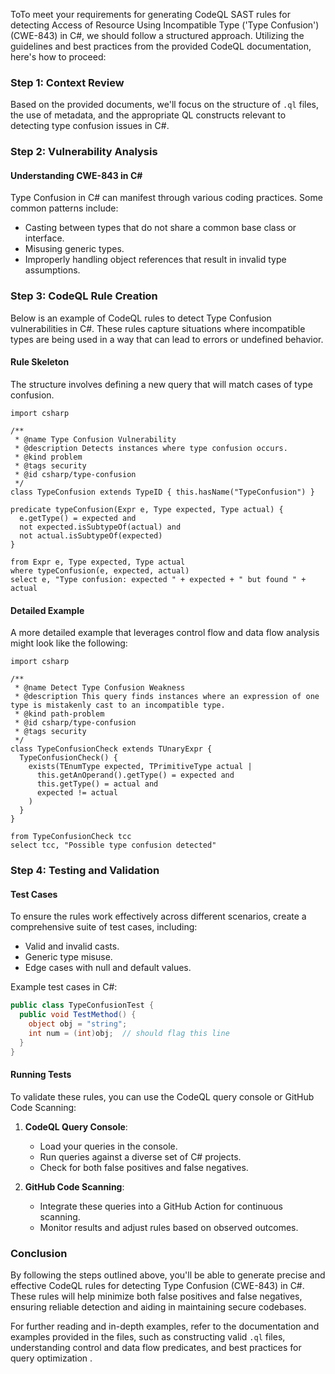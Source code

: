 ToTo meet your requirements for generating CodeQL SAST rules for detecting Access of Resource Using Incompatible Type ('Type Confusion') (CWE-843) in C#, we should follow a structured approach. Utilizing the guidelines and best practices from the provided CodeQL documentation, here's how to proceed:

### Step 1: Context Review
Based on the provided documents, we'll focus on the structure of `.ql` files, the use of metadata, and the appropriate QL constructs relevant to detecting type confusion issues in C#.

### Step 2: Vulnerability Analysis

#### Understanding CWE-843 in C#
Type Confusion in C# can manifest through various coding practices. Some common patterns include:
- Casting between types that do not share a common base class or interface.
- Misusing generic types.
- Improperly handling object references that result in invalid type assumptions.

### Step 3: CodeQL Rule Creation

Below is an example of CodeQL rules to detect Type Confusion vulnerabilities in C#. These rules capture situations where incompatible types are being used in a way that can lead to errors or undefined behavior.

#### Rule Skeleton
The structure involves defining a new query that will match cases of type confusion.

```ql
import csharp

/**
 * @name Type Confusion Vulnerability
 * @description Detects instances where type confusion occurs.
 * @kind problem
 * @tags security
 * @id csharp/type-confusion
 */
class TypeConfusion extends TypeID { this.hasName("TypeConfusion") }

predicate typeConfusion(Expr e, Type expected, Type actual) {
  e.getType() = expected and
  not expected.isSubtypeOf(actual) and
  not actual.isSubtypeOf(expected)
}

from Expr e, Type expected, Type actual
where typeConfusion(e, expected, actual)
select e, "Type confusion: expected " + expected + " but found " + actual
```

#### Detailed Example
A more detailed example that leverages control flow and data flow analysis might look like the following:

```ql
import csharp

/**
 * @name Detect Type Confusion Weakness
 * @description This query finds instances where an expression of one type is mistakenly cast to an incompatible type.
 * @kind path-problem
 * @id csharp/type-confusion
 * @tags security
 */
class TypeConfusionCheck extends TUnaryExpr {
  TypeConfusionCheck() {
    exists(TEnumType expected, TPrimitiveType actual |
      this.getAnOperand().getType() = expected and
      this.getType() = actual and
      expected != actual
    )
  }
}

from TypeConfusionCheck tcc
select tcc, "Possible type confusion detected"
```

### Step 4: Testing and Validation

#### Test Cases
To ensure the rules work effectively across different scenarios, create a comprehensive suite of test cases, including:
- Valid and invalid casts.
- Generic type misuse.
- Edge cases with null and default values.
  
Example test cases in C#:

```csharp
public class TypeConfusionTest {
  public void TestMethod() {
    object obj = "string";
    int num = (int)obj;  // should flag this line
  }
}
```

#### Running Tests
To validate these rules, you can use the CodeQL query console or GitHub Code Scanning:
1. **CodeQL Query Console**:
   - Load your queries in the console.
   - Run queries against a diverse set of C# projects.
   - Check for both false positives and false negatives.

2. **GitHub Code Scanning**:
   - Integrate these queries into a GitHub Action for continuous scanning.
   - Monitor results and adjust rules based on observed outcomes.

### Conclusion
By following the steps outlined above, you'll be able to generate precise and effective CodeQL rules for detecting Type Confusion (CWE-843) in C#. These rules will help minimize both false positives and false negatives, ensuring reliable detection and aiding in maintaining secure codebases.

For further reading and in-depth examples, refer to the documentation and examples provided in the files, such as constructing valid `.ql` files, understanding control and data flow predicates, and best practices for query optimization    .